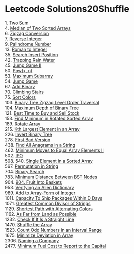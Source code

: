 # Leetcode Solutions20Shuffle


1\. [Two Sum](/1.%20Two%20Sum)\
4. [Median of Two Sorted Arrays](/4.%20Median%20of%20Two%20Sorted%20Arrays)\
6. [Zigzag Conversion](/6.%20Zigzag%20Conversion)\
7. [Reverse Integer](/7.%20Reverse%20Integer)\
9. [Palindrome Number](/9.%20Palindrome%20Number)\
13. [Roman to Integer](/13.%20Roman%20to%20Integer)\
35. [Search Insert Position](/35.%20Search%20Insert%20Position)\
42. [Trapping Rain Water](/42.%20Trapping%20Rain%20Water)\
45. [Jump Game II](/45.%20Jump%20Game%20II)\
50. [Pow(x, n)](/50.%20Pow(x,%20n))\
53. [Maximum Subarray](/53.%20Maximum%20Subarray)\
54. [Jump Game](/55.%20Jump%20Game)\
67. [Add Binary](/67.%20Add%20Binary)\
70. [Climbing Stairs](70.%20Climbing%20Stairs)\
75. [Sort Colors](/75.%20Sort%20Colors)\
103. [Binary Tree Zigzag Level Order Traversal](/103.%20Binary%20Tree%20Zigzag%20Level%20Order%20Traversal)\
104. [Maximum Depth of Binary Tree](104.%20Maximum%20Depth%20of%20Binary%20Tree)\
121. [Best Time to Buy and Sell Stock](/121.%20Best%20Time%20to%20Buy%20and%20Sell%20Stock)\
153. [Find Minimum in Rotated Sorted Array](/153.%20Find%20Minimum%20in%20Rotated%20Sorted%20Array)\
189. [Rotate Array](/189.%20Rotate%20Array)\
215. [Kth Largest Element in an Array](/215.%20Kth%20Largest%20Element%20in%20an%20Array)\
226. [Invert Binary Tree](/226.%20Invert%20Binary%20Tree)\
278. [First Bad Version](/278.%20First%20Bad%20Version)\
438. [Find All Anagrams in a String](/438.%20Find%20All%20Anagrams%20in%20a%20String)\
462. [Minimum Moves to Equal Array Elements II](/462.%20Minimum%20Moves%20to%20Equal%20Array%20Elements%20II)\
502. [IPO](/502.%20IPO)\
508. 
540. [Single Element in a Sorted Array](/540.%20Single%20Element%20in%20a%20Sorted%20Array)\
567. [Permutation in String](/567.%20Permutation%20in%20String)\
704. [Binary Search](\704.%20Binary%20Search)\
783. [Minimum Distance Between BST Nodes](783.%20Minimum%20Distance%20Between%20BST%20Nodes)\
904. [904. Fruit Into Baskets](/904.%20Fruit%20Into%20Baskets)\
953. [Verifying an Alien Dictionary](/953.%20Verifying%20an%20Alien%20Dictionary)\
989. [Add to Array-Form of Integer](/989.%20Add%20to%20Array-Form%20of%20Integer)\
1011. [Capacity To Ship Packages Within D Days](/1011.%20Capacity%20To%20Ship%20Packages%20Within%20D%20Days)\
1071. [Greatest Common Divisor of Strings](/1071.%20Greatest%20Common%20Divisor%20of%20Strings)\
1129. [Shortest Path with Alternating Colors](/1129.%20Shortest%20Path%20with%20Alternating%20Colors)\
1162. [As Far from Land as Possible](/1162.%20As%20Far%20from%20Land%20as%20Possible)\
1232. [Check If It Is a Straight Line](/1232.%20Check%20If%20It%20Is%20a%20Straight%20Line)\
1470. [Shuffle the Array](/1470.%20Shuffle%20the%20Array)\
1523. [Count Odd Numbers in an Interval Range](/1523.%20Count%20Odd%20Numbers%20in%20an%20Interval%20Range)\
1675. [Minimize Deviation in Array](/1675.%20Minimize%20Deviation%20in%20Array)\
2306. [Naming a Company](/2306.%20Naming%20a%20Company)\
2477. [Minimum Fuel Cost to Report to the Capital](/2477.%20Minimum%20Fuel%20Cost%20to%20Report%20to%20the%20Capital)
